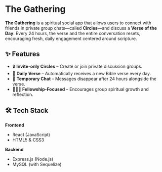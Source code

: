 # The Gathering

**The Gathering** is a spiritual social app that allows users to connect with friends in private group chats—called **Circles**—and discuss a **Verse of the Day**.
Every 24 hours, the verse and the entire conversation resets, encouraging fresh, daily engagement centered around scripture.

## ✨ Features

- 🔒 **Invite-only Circles** – Create or join private discussion groups.
- 📖 **Daily Verse** – Automatically receives a new Bible verse every day.
- 💬 **Temporary Chat** – Messages disappear after 24 hours alongside the verse.
- 🧑‍🤝‍🧑 **Fellowship-Focused** – Encourages group spiritual growth and reflection.

## 🛠️ Tech Stack

**Frontend**
- React (JavaScript)
- HTML5 & CSS3

**Backend**
- Express.js (Node.js)
- MySQL (with Sequelize)
